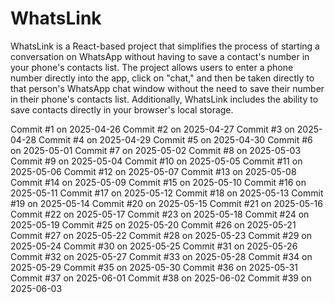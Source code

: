 # WhatsLink

WhatsLink is a React-based project that simplifies the process of starting a conversation on WhatsApp without having to save a contact's number in your phone's contacts list. The project allows users to enter a phone number directly into the app, click on "chat," and then be taken directly to that person's WhatsApp chat window without the need to save their number in their phone's contacts list. Additionally, WhatsLink includes the ability to save contacts directly in your browser's local storage.



Commit #1 on 2025-04-26
Commit #2 on 2025-04-27
Commit #3 on 2025-04-28
Commit #4 on 2025-04-29
Commit #5 on 2025-04-30
Commit #6 on 2025-05-01
Commit #7 on 2025-05-02
Commit #8 on 2025-05-03
Commit #9 on 2025-05-04
Commit #10 on 2025-05-05
Commit #11 on 2025-05-06
Commit #12 on 2025-05-07
Commit #13 on 2025-05-08
Commit #14 on 2025-05-09
Commit #15 on 2025-05-10
Commit #16 on 2025-05-11
Commit #17 on 2025-05-12
Commit #18 on 2025-05-13
Commit #19 on 2025-05-14
Commit #20 on 2025-05-15
Commit #21 on 2025-05-16
Commit #22 on 2025-05-17
Commit #23 on 2025-05-18
Commit #24 on 2025-05-19
Commit #25 on 2025-05-20
Commit #26 on 2025-05-21
Commit #27 on 2025-05-22
Commit #28 on 2025-05-23
Commit #29 on 2025-05-24
Commit #30 on 2025-05-25
Commit #31 on 2025-05-26
Commit #32 on 2025-05-27
Commit #33 on 2025-05-28
Commit #34 on 2025-05-29
Commit #35 on 2025-05-30
Commit #36 on 2025-05-31
Commit #37 on 2025-06-01
Commit #38 on 2025-06-02
Commit #39 on 2025-06-03
